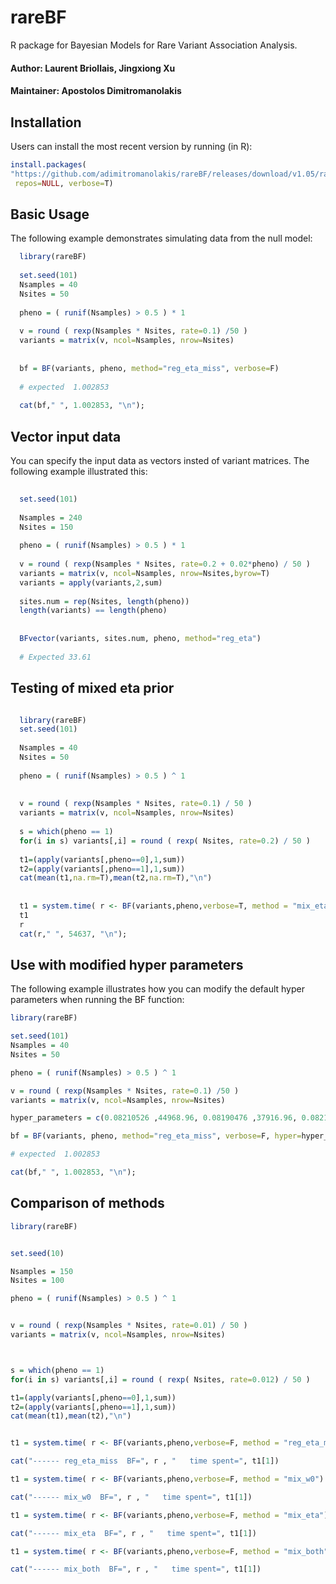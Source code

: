 # rareBF


R package for Bayesian Models for Rare Variant Association Analysis.

#### Author: Laurent Briollais, Jingxiong Xu 
#### Maintainer: Apostolos Dimitromanolakis

## Installation

Users can install the most recent version by running (in R):

```R
install.packages(
"https://github.com/adimitromanolakis/rareBF/releases/download/v1.05/rareBF_1.05.tar.gz",
 repos=NULL, verbose=T)
```

## Basic Usage

The following example demonstrates simulating data from the null model:


```R
  library(rareBF)
  
  set.seed(101)
  Nsamples = 40
  Nsites = 50
  
  pheno = ( runif(Nsamples) > 0.5 ) * 1
  
  v = round ( rexp(Nsamples * Nsites, rate=0.1) /50 ) 
  variants = matrix(v, ncol=Nsamples, nrow=Nsites)
  
  
  bf = BF(variants, pheno, method="reg_eta_miss", verbose=F)
 
  # expected  1.002853
  
  cat(bf," ", 1.002853, "\n");

```
## Vector input data

You can specify the input data as vectors insted of variant matrices. The following example illustrated this:

```R
 
  set.seed(101)
  
  Nsamples = 240
  Nsites = 150
  
  pheno = ( runif(Nsamples) > 0.5 ) * 1
  
  v = round ( rexp(Nsamples * Nsites, rate=0.2 + 0.02*pheno) / 50 ) 
  variants = matrix(v, ncol=Nsamples, nrow=Nsites,byrow=T)
  variants = apply(variants,2,sum)
  
  sites.num = rep(Nsites, length(pheno))
  length(variants) == length(pheno)
  
  
  BFvector(variants, sites.num, pheno, method="reg_eta") 
  
  # Expected 33.61

```


## Testing of mixed eta prior


```R

  library(rareBF)
  set.seed(101)
  
  Nsamples = 40
  Nsites = 50
  
  pheno = ( runif(Nsamples) > 0.5 ) ^ 1
  
  
  v = round ( rexp(Nsamples * Nsites, rate=0.1) / 50 ) 
  variants = matrix(v, ncol=Nsamples, nrow=Nsites)
    
  s = which(pheno == 1)
  for(i in s) variants[,i] = round ( rexp( Nsites, rate=0.2) / 50 )   
  
  t1=(apply(variants[,pheno==0],1,sum))
  t2=(apply(variants[,pheno==1],1,sum))
  cat(mean(t1,na.rm=T),mean(t2,na.rm=T),"\n")
  
  
  t1 = system.time( r <- BF(variants,pheno,verbose=T, method = "mix_eta") )
  t1  
  r
  cat(r," ", 54637, "\n");

```


## Use with modified hyper parameters

The following example illustrates how you can modify the default hyper parameters when running the BF function:

```R
library(rareBF)

set.seed(101)
Nsamples = 40
Nsites = 50

pheno = ( runif(Nsamples) > 0.5 ) ^ 1

v = round ( rexp(Nsamples * Nsites, rate=0.1) /50 ) 
variants = matrix(v, ncol=Nsamples, nrow=Nsites)

hyper_parameters = c(0.08210526 ,44968.96, 0.08190476 ,37916.96, 0.08210526, 44968.96 )

bf = BF(variants, pheno, method="reg_eta_miss", verbose=F, hyper=hyper_parameters)

# expected  1.002853

cat(bf," ", 1.002853, "\n");
```

## Comparison of methods


```R
library(rareBF)


set.seed(10)

Nsamples = 150
Nsites = 100

pheno = ( runif(Nsamples) > 0.5 ) ^ 1


v = round ( rexp(Nsamples * Nsites, rate=0.01) / 50 ) 
variants = matrix(v, ncol=Nsamples, nrow=Nsites)



s = which(pheno == 1)
for(i in s) variants[,i] = round ( rexp( Nsites, rate=0.012) / 50 )   

t1=(apply(variants[,pheno==0],1,sum))
t2=(apply(variants[,pheno==1],1,sum))
cat(mean(t1),mean(t2),"\n")


t1 = system.time( r <- BF(variants,pheno,verbose=F, method = "reg_eta_miss") )

cat("------ reg_eta_miss  BF=", r , "   time spent=", t1[1])

t1 = system.time( r <- BF(variants,pheno,verbose=F, method = "mix_w0") )

cat("------ mix_w0  BF=", r , "   time spent=", t1[1])

t1 = system.time( r <- BF(variants,pheno,verbose=F, method = "mix_eta") )

cat("------ mix_eta  BF=", r , "   time spent=", t1[1])

t1 = system.time( r <- BF(variants,pheno,verbose=F, method = "mix_both") )

cat("------ mix_both  BF=", r , "   time spent=", t1[1])

```


